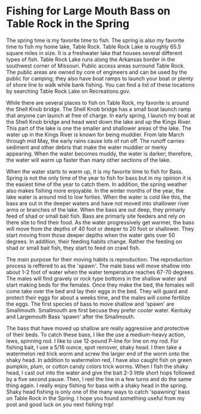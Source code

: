 # Fishing for Large Mouth Bass on Table Rock in the Spring

The spring time is my favorite time to fish. The spring is also my favorite time to fish my home lake, Table Rock. Table Rock Lake is roughly 65.5 square miles in size. It is a freshwater lake that houses several different types of fish. Table Rock Lake runs along the Arkansas border in the southwest corner of Missouri. Public access areas surround Table Rock. The public areas are owned by core of engineers and can be used by the public for camping; they also have boat ramps to launch your boat or plenty of shore line to walk while bank fishing. You can find a list of these locations by searching Table Rock Lake on Recreations.gov. 

While there are several places to fish on Table Rock, my favorite is around the Shell Knob bridge. The Shell Knob bridge has a small boat launch ramp that anyone can launch at free of charge. In early spring, I launch my boat at the Shell Knob bridge and head west down the lake and up the Kings River. This part of the lake is one the smaller and shallower areas of the lake. The water up in the Kings River is known for being muddier. From late March through mid May, the early rains cause lots of run off. The runoff carries sediment and other debris that make the water muddier or merky appearing. When the water becomes muddy, the water is darker; therefore, the water will warm up faster than many other sections of the lake.

When the water starts to warm up, it is my favorite time to fish for Bass. Spring is not the only time of the year to fish for bass but in my opinion it is the easiest time of the year to catch them. In addition, the spring weather also makes fishing more enjoyable. In the winter months of the year, the lake water is around mid to low forties. When the water is cold like this, the bass are out in the deeper waters and have not moved into shallower river arms or branches of the lake. When the bass are out deep, they primarly feed of shad or small bait fish. Bass are primarly site feeders and rely on there site to find their food. As the water progressively get warmer, the bass will move from the depths of 40 foot or deeper to 20 foot or shallower. They start moving from those deeper depths when the water gets over 50 degrees. In addition, their feeding habits change. Rather the feeding on shad or small bait fish, they start to feed on crawl fish.

The main purpose for their moving habits is reproduction. The reproduction process is reffered to as the 'spawn'. The male bass will move shallow into about 1-2 foot of water when the water temperature reaches 67-70 degrees. The males will find gravely or rock type bottoms in the shallow water and start making beds for the females. Once they make the bed, the females will come take over the bed and lay their eggs in the bed. They will guard and protect their eggs for about a weeks time, and the males will come fertilize the eggs. The first species of bass to move shallow and 'spawn' are Smallmouth. Smallmouth are first becuse they prefer cooler water. Kentuky and Largemouth Bass 'spawn' after the Smallmouth.

The bass that have moved up shallow are really aggressive and protective of their beds. To catch these bass, I like the use a medium-heavy action, lews, spinning rod. I like to use 12-pound P-line for line on my rod. For fishing bait, I use a 5/16 ounce, spot remover, shaky head. I then take a watermelon red trick worm and screw the larger end of the worm onto the shaky head. In addition to watermelon red, I have also caught fish on green pumpkin, plum, or cotton candy colors trick worms. When I fish the shaky head, I cast out into the water and give the bait 2-3 little short hops followed by a five second pause. Then, I reel the line in a few turns and do the same thing again. I really enjoy fishing for bass with a shaky head in the spring. Shaky head fishing is only one of the many ways to catch 'spawning' bass on Table Rock in the Spring. I hope you found something useful from my post and good luck on you next fishing trip!
